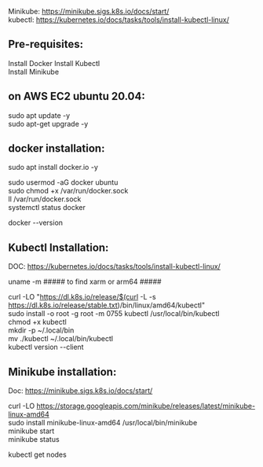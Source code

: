 Minikube: https://minikube.sigs.k8s.io/docs/start/  
kubectl: https://kubernetes.io/docs/tasks/tools/install-kubectl-linux/  

Pre-requisites:    
------------
Install Docker
Install Kubectl  
Install Minikube    
   

on AWS EC2 ubuntu 20.04: 
-----------
sudo apt update -y  
sudo apt-get upgrade -y  

docker installation:   
-------------------
sudo apt install docker.io  -y  

sudo usermod -aG docker ubuntu  
sudo chmod +x /var/run/docker.sock  
ll /var/run/docker.sock  
systemctl status docker  

docker --version  

Kubectl Installation:   
--------------------  

DOC: https://kubernetes.io/docs/tasks/tools/install-kubectl-linux/  

uname -m  ##### to find xarm or arm64 #####

curl -LO "https://dl.k8s.io/release/$(curl -L -s https://dl.k8s.io/release/stable.txt)/bin/linux/amd64/kubectl"    
sudo install -o root -g root -m 0755 kubectl /usr/local/bin/kubectl    
chmod +x kubectl    
mkdir -p ~/.local/bin    
mv ./kubectl ~/.local/bin/kubectl    
kubectl version --client    

Minikube installation:     
--------------------  
Doc: https://minikube.sigs.k8s.io/docs/start/  

curl -LO https://storage.googleapis.com/minikube/releases/latest/minikube-linux-amd64    
sudo install minikube-linux-amd64 /usr/local/bin/minikube    
minikube start    
minikube status  

kubectl get nodes  

